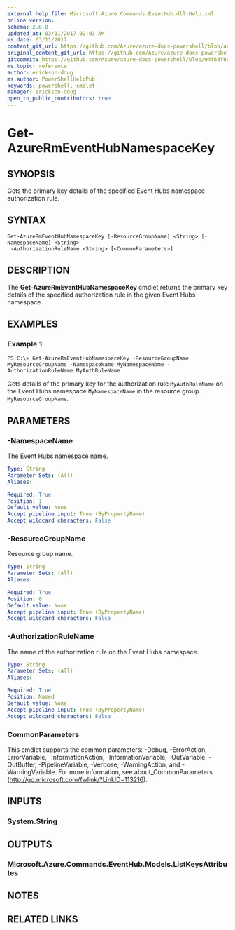 ```yaml
---
external help file: Microsoft.Azure.Commands.EventHub.dll-Help.xml
online version:
schema: 2.0.0
updated_at: 03/11/2017 02:03 AM
ms.date: 03/11/2017
content_git_url: https://github.com/Azure/azure-docs-powershell/blob/anne2017/azureps-cmdlets-docs/ResourceManager/AzureRM.EventHub/v0.1.0/Get-AzureRmEventHubNamespaceKey.md
original_content_git_url: https://github.com/Azure/azure-docs-powershell/blob/anne2017/azureps-cmdlets-docs/ResourceManager/AzureRM.EventHub/v0.1.0/Get-AzureRmEventHubNamespaceKey.md
gitcommit: https://github.com/Azure/azure-docs-powershell/blob/04f63f6e685743ace2c57eb157574e34e8610b1c
ms.topic: reference
author: erickson-doug
ms.author: PowerShellHelpPub
keywords: powershell, cmdlet
manager: erickson-doug
open_to_public_contributors: true
---
```


# Get-AzureRmEventHubNamespaceKey

## SYNOPSIS
Gets the primary key details of the specified Event Hubs namespace authorization rule.

## SYNTAX

```
Get-AzureRmEventHubNamespaceKey [-ResourceGroupName] <String> [-NamespaceName] <String>
 -AuthorizationRuleName <String> [<CommonParameters>]
```

## DESCRIPTION
The **Get-AzureRmEventHubNamespaceKey** cmdlet returns the primary key details of the specified authorization rule in the given Event Hubs namespace.

## EXAMPLES

### Example 1
```
PS C:\> Get-AzureRmEventHubNamespaceKey -ResourceGroupName MyResourceGroupName -NamespaceName MyNamespaceName -AuthorizationRuleName MyAuthRuleName
```

Gets details of the primary key for the authorization rule `MyAuthRuleName` on the Event Hubs namespace `MyNamespaceName` in the resource group `MyResourceGroupName`.

## PARAMETERS

### -NamespaceName
The Event Hubs namespace name.

```yaml
Type: String
Parameter Sets: (All)
Aliases: 

Required: True
Position: 1
Default value: None
Accept pipeline input: True (ByPropertyName)
Accept wildcard characters: False
```

### -ResourceGroupName
Resource group name.

```yaml
Type: String
Parameter Sets: (All)
Aliases: 

Required: True
Position: 0
Default value: None
Accept pipeline input: True (ByPropertyName)
Accept wildcard characters: False
```

### -AuthorizationRuleName
The name of the authorization rule on the Event Hubs namespace.

```yaml
Type: String
Parameter Sets: (All)
Aliases: 

Required: True
Position: Named
Default value: None
Accept pipeline input: True (ByPropertyName)
Accept wildcard characters: False
```

### CommonParameters
This cmdlet supports the common parameters: -Debug, -ErrorAction, -ErrorVariable, -InformationAction, -InformationVariable, -OutVariable, -OutBuffer, -PipelineVariable, -Verbose, -WarningAction, and -WarningVariable. For more information, see about_CommonParameters (http://go.microsoft.com/fwlink/?LinkID=113216).

## INPUTS

### System.String

## OUTPUTS

### Microsoft.Azure.Commands.EventHub.Models.ListKeysAttributes

## NOTES

## RELATED LINKS


